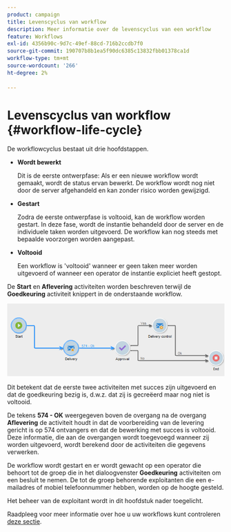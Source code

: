 ```yaml
---
product: campaign
title: Levenscyclus van workflow
description: Meer informatie over de levenscyclus van een workflow
feature: Workflows
exl-id: 4356b90c-9d7c-49ef-88cd-716b2ccdb7f0
source-git-commit: 190707b8b1ea5f90dc6385c13832fbb01378ca1d
workflow-type: tm+mt
source-wordcount: '266'
ht-degree: 2%

---
```


# Levenscyclus van workflow {#workflow-life-cycle}



De workflowcyclus bestaat uit drie hoofdstappen.

* **Wordt bewerkt**

   Dit is de eerste ontwerpfase: Als er een nieuwe workflow wordt gemaakt, wordt de status ervan bewerkt. De workflow wordt nog niet door de server afgehandeld en kan zonder risico worden gewijzigd.

* **Gestart**

   Zodra de eerste ontwerpfase is voltooid, kan de workflow worden gestart. In deze fase, wordt de instantie behandeld door de server en de individuele taken worden uitgevoerd. De workflow kan nog steeds met bepaalde voorzorgen worden aangepast.

* **Voltooid**

   Een workflow is &#39;voltooid&#39; wanneer er geen taken meer worden uitgevoerd of wanneer een operator de instantie expliciet heeft gestopt.

De **Start** en **Aflevering** activiteiten worden beschreven terwijl de **Goedkeuring** activiteit knippert in de onderstaande workflow.

![](assets/new-workflow-6.png)

Dit betekent dat de eerste twee activiteiten met succes zijn uitgevoerd en dat de goedkeuring bezig is, d.w.z. dat zij is gecreëerd maar nog niet is voltooid.

De tekens **574 - OK** weergegeven boven de overgang na de overgang **Aflevering** de activiteit houdt in dat de voorbereiding van de levering gericht is op 574 ontvangers en dat de bewerking met succes is voltooid. Deze informatie, die aan de overgangen wordt toegevoegd wanneer zij worden uitgevoerd, wordt berekend door de activiteiten die gegevens verwerken.

De workflow wordt gestart en er wordt gewacht op een operator die behoort tot de groep die in het dialoogvenster **Goedkeuring** activiteiten om een besluit te nemen. De tot de groep behorende exploitanten die een e-mailadres of mobiel telefoonnummer hebben, worden op de hoogte gesteld.

Het beheer van de exploitant wordt in dit hoofdstuk nader toegelicht.

Raadpleeg voor meer informatie over hoe u uw workflows kunt controleren [deze sectie](monitor-workflow-execution.md).
